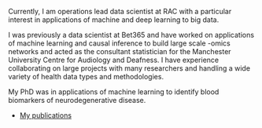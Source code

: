 
Currently, I am operations lead data scientist at RAC with a particular interest in applications of machine and deep learning to big data.

I was previously a data scientist at Bet365 and have worked on applications of machine learning and causal inference to build large scale -omics networks and acted as the consultant statistician for the Manchester University Centre for Audiology and Deafness. I have experience collaborating on large projects with many researchers and handling a wide variety of health data types and methodologies.

My PhD was in applications of machine learning to identify blood biomarkers of neurodegenerative disease.


- [My publications](https://scholar.google.com/citations?user=YS43_RgAAAAJ&hl=en)

